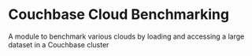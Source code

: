 Couchbase Cloud Benchmarking
==========================
A module to benchmark various clouds by loading and accessing a large dataset in a Couchbase cluster